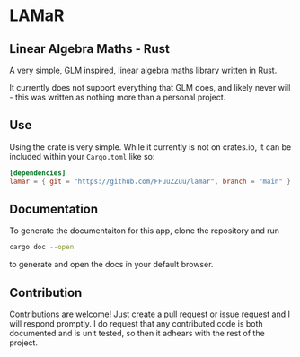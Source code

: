 # LAMaR

## Linear Algebra Maths - Rust

A very simple, GLM inspired, linear algebra maths library written in Rust.

It currently does not support everything that GLM does, and likely never will - this was
written as nothing more than a personal project.

## Use

Using the crate is very simple. While it currently is not on crates.io, it can be included within your `Cargo.toml` like so:

``` toml
[dependencies]
lamar = { git = "https://github.com/FFuuZZuu/lamar", branch = "main" }
```

## Documentation

To generate the documentaiton for this app, clone the repository and run
```sh
cargo doc --open
```
to generate and open the docs in your default browser.

## Contribution

Contributions are welcome! Just create a pull request or issue request and I will respond promptly.
I do request that any contributed code is both documented and is unit tested, so then it adhears
with the rest of the project.
